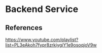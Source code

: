 # Backend Service

## References

<https://www.youtube.com/playlist?list=PL3eAkoh7fypr8zrkiygiY1e9osoqjoV9w>
